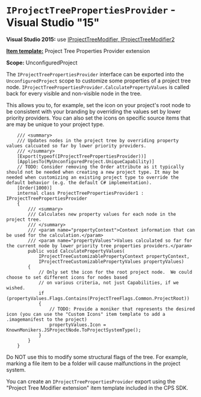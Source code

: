 `IProjectTreePropertiesProvider` - Visual Studio "15"
======================
**Visual Studio 2015:** use [IProjectTreeModifier, IProjectTreeModifier2](IProjectTreePropertiesProvider.md)

**[Item template:](project_item_templates.md)** Project Tree Properties Provider extension

**Scope:** UnconfiguredProject

The `IProjectTreePropertiesProvider` interface can be exported into the 
`UnconfiguredProject` scope to customize some properties of a project tree node. 
`IProjectTreePropertiesProvider.CalculatePropertyValues` is called back
for every visible and non-visible node in the tree.

This allows you to, for example, set the icon on 
your project's root node to be consistent with your branding by overriding the values set by lower priority providers.
You can also set the icons on specific source items that are may be unique to your project type.

```CSharp
    /// <summary>
    /// Updates nodes in the project tree by overriding property values calcuated so far by lower priority providers.
    /// </summary>
    [Export(typeof(IProjectTreePropertiesProvider))]
    [AppliesTo(MyUnconfiguredProject.UniqueCapability)]
    // TODO: Consider removing the Order attribute as it typically should not be needed when creating a new project type. It may be needed when customizing an existing project type to override the default behavior (e.g. the default C# implementation).
    [Order(1000)]
    internal class ProjectTreePropertiesProvider1 : IProjectTreePropertiesProvider
    {
        /// <summary>
        /// Calculates new property values for each node in the project tree.
        /// </summary>
        /// <param name="propertyContext">Context information that can be used for the calculation.</param>
        /// <param name="propertyValues">Values calculated so far for the current node by lower priority tree properties providers.</param>
        public void CalculatePropertyValues(
            IProjectTreeCustomizablePropertyContext propertyContext,
            IProjectTreeCustomizablePropertyValues propertyValues)
        {
            // Only set the icon for the root project node.  We could choose to set different icons for nodes based
            // on various criteria, not just Capabilities, if we wished.
            if (propertyValues.Flags.Contains(ProjectTreeFlags.Common.ProjectRoot))
            {
                // TODO: Provide a moniker that represents the desired icon (you can use the "Custom Icons" item template to add a .imagemanifest to the project)
                propertyValues.Icon = KnownMonikers.JSProjectNode.ToProjectSystemType();
            }
        }
    }
```

Do NOT use this to modify some structural flags of the tree. For example, marking a file item
to be a folder will cause malfunctions in the project system. 

You can create an `IProjectTreePropertiesProvider` export using the "Project Tree
Modifier extension" item template included in the CPS SDK.

